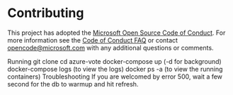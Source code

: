 # Contributing

This project has adopted the [Microsoft Open Source Code of Conduct](https://opensource.microsoft.com/codeofconduct/). For more information see the [Code of Conduct FAQ](https://opensource.microsoft.com/codeofconduct/faq/) or contact [opencode@microsoft.com](mailto:opencode@microsoft.com) with any additional questions or comments.

Running
git clone
cd azure-vote
docker-compose up (-d for background)
docker-compose logs (to view the logs)
docker ps -a (to view the running containers)
Troubleshooting
If you are welcomed by error 500, wait a few second for the db to warmup and hit refresh.

